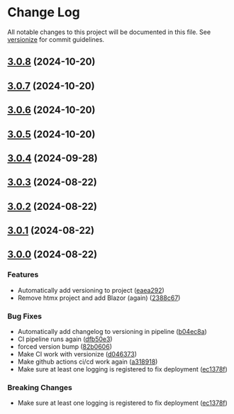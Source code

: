 # Change Log

All notable changes to this project will be documented in this file. See [versionize](https://github.com/versionize/versionize) for commit guidelines.

<a name="3.0.8"></a>
## [3.0.8](https://www.github.com/timohermans/budget/releases/tag/v3.0.8) (2024-10-20)

<a name="3.0.7"></a>
## [3.0.7](https://www.github.com/timohermans/budget/releases/tag/v3.0.7) (2024-10-20)

<a name="3.0.6"></a>
## [3.0.6](https://www.github.com/timohermans/budget/releases/tag/v3.0.6) (2024-10-20)

<a name="3.0.5"></a>
## [3.0.5](https://www.github.com/timohermans/budget/releases/tag/v3.0.5) (2024-10-20)

<a name="3.0.4"></a>
## [3.0.4](https://www.github.com/timohermans/budget/releases/tag/v3.0.4) (2024-09-28)

<a name="3.0.3"></a>
## [3.0.3](https://www.github.com/timohermans/budget/releases/tag/v3.0.3) (2024-08-22)

<a name="3.0.2"></a>
## [3.0.2](https://www.github.com/timohermans/budget/releases/tag/v3.0.2) (2024-08-22)

<a name="3.0.1"></a>
## [3.0.1](https://www.github.com/timohermans/budget/releases/tag/v3.0.1) (2024-08-22)

<a name="3.0.0"></a>
## [3.0.0](https://www.github.com/timohermans/budget/releases/tag/v3.0.0) (2024-08-22)

### Features

* Automatically add versioning to project ([eaea292](https://www.github.com/timohermans/budget/commit/eaea292c943bb11471f79b312723bc16f013348e))
* Remove htmx project and add Blazor (again) ([2388c67](https://www.github.com/timohermans/budget/commit/2388c67a5fa25cd6a118a9dd6bd39cf67a0c3b9c))

### Bug Fixes

* Automatically add changelog to versioning in pipeline ([b04ec8a](https://www.github.com/timohermans/budget/commit/b04ec8a3b47f1f83a217d807d1d4a3a386ddaaaf))
* CI pipeline runs again ([dfb50e3](https://www.github.com/timohermans/budget/commit/dfb50e34c410476db790ed2e47f4d635a3fe514f))
* forced version bump ([82b0606](https://www.github.com/timohermans/budget/commit/82b0606d93b5c95057bf406d1a64cfdf23d6b510))
* Make CI work with versionize ([d046373](https://www.github.com/timohermans/budget/commit/d046373bd20c1fad669670781a7cc1163771275c))
* Make github actions ci/cd work again ([a318918](https://www.github.com/timohermans/budget/commit/a3189180c9db5d2e57aeba137ab4e17e44c04452))
* Make sure at least one logging is registered to fix deployment ([ec1378f](https://www.github.com/timohermans/budget/commit/ec1378f57fd6b5f067faa41adf00a4a18b988b85))

### Breaking Changes

* Make sure at least one logging is registered to fix deployment ([ec1378f](https://www.github.com/timohermans/budget/commit/ec1378f57fd6b5f067faa41adf00a4a18b988b85))
